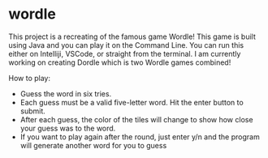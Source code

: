 # wordle

This project is a recreating of the famous game Wordle! This game is built using Java and you can play it on the Command Line. You can run this either on Intelliji, VSCode, or straight from the terminal. I am currently working on creating Dordle which is two Wordle games combined!

How to play:
- Guess the word in six tries.
- Each guess must be a valid five-letter word. Hit the enter button to submit.
- After each guess, the color of the tiles will change to show how close your guess was to the word.
- If you want to play again after the round, just enter y/n and the program will generate another word for you to guess


